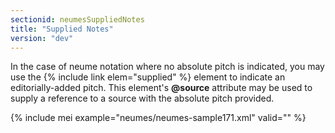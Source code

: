 ```yaml
---
sectionid: neumesSuppliedNotes
title: "Supplied Notes"
version: "dev"
---
```


In the case of neume notation where no absolute pitch is indicated, you may use the {% include link elem="supplied" %} element to indicate an editorially-added pitch. This element's **@source** attribute may be used to supply a reference to a source with the absolute pitch provided.

{% include mei example="neumes/neumes-sample171.xml" valid="" %}
